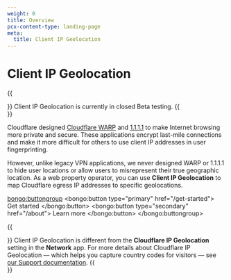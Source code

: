 ```yaml
---
weight: 0
title: Overview
pcx-content-type: landing-page
meta:
  title: Client IP Geolocation
---
```


# Client IP Geolocation

{{<Aside type="note">}}
Client IP Geolocation is currently in closed Beta testing.
{{</Aside>}}

Cloudflare designed [Cloudflare WARP](https://developers.cloudflare.com/warp-client/) and [1.1.1.1](https://developers.cloudflare.com/1.1.1.1/) to make Internet browsing more private and secure. These applications encrypt last-mile connections and make it more difficult for others to use client IP addresses in user fingerprinting.

However, unlike legacy VPN applications, we never designed WARP or 1.1.1.1 to hide user locations or allow users to misrepresent their true geographic location. As a web property operator, you can use **Client IP Geolocation** to map Cloudflare egress IP addresses to specific geolocations.

<bongo:buttongroup>
  <bongo:button type="primary" href="/get-started">
    Get started
  </bongo:button>
  <bongo:button type="secondary" href="/about">
    Learn more
  </bongo:button>
</bongo:buttongroup>

{{<Aside type="note">}}
Client IP Geolocation is different from the **Cloudflare IP Geolocation** setting in the **Network** app. For more details about Cloudflare IP Geolocation — which helps you capture country codes for visitors — see [our Support documentation](https://support.cloudflare.com/hc/articles/200168236).
{{</Aside>}}